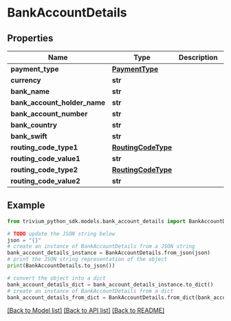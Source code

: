 # BankAccountDetails


## Properties

Name | Type | Description | Notes
------------ | ------------- | ------------- | -------------
**payment_type** | [**PaymentType**](PaymentType.md) |  | 
**currency** | **str** |  | 
**bank_name** | **str** |  | 
**bank_account_holder_name** | **str** |  | 
**bank_account_number** | **str** |  | 
**bank_country** | **str** |  | 
**bank_swift** | **str** |  | 
**routing_code_type1** | [**RoutingCodeType**](RoutingCodeType.md) |  | [optional] 
**routing_code_value1** | **str** |  | [optional] 
**routing_code_type2** | [**RoutingCodeType**](RoutingCodeType.md) |  | [optional] 
**routing_code_value2** | **str** |  | [optional] 

## Example

```python
from trivium_python_sdk.models.bank_account_details import BankAccountDetails

# TODO update the JSON string below
json = "{}"
# create an instance of BankAccountDetails from a JSON string
bank_account_details_instance = BankAccountDetails.from_json(json)
# print the JSON string representation of the object
print(BankAccountDetails.to_json())

# convert the object into a dict
bank_account_details_dict = bank_account_details_instance.to_dict()
# create an instance of BankAccountDetails from a dict
bank_account_details_from_dict = BankAccountDetails.from_dict(bank_account_details_dict)
```
[[Back to Model list]](../README.md#documentation-for-models) [[Back to API list]](../README.md#documentation-for-api-endpoints) [[Back to README]](../README.md)


